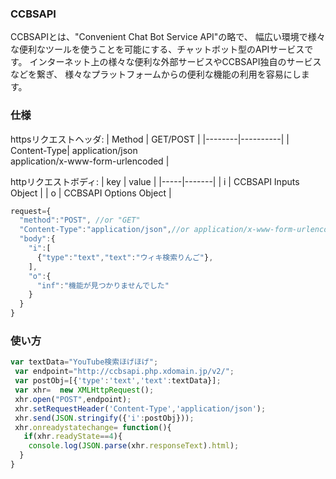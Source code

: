 ### CCBSAPI
CCBSAPIとは、"Convenient Chat Bot Service API"の略で、 幅広い環境で様々な便利なツールを使うことを可能にする、チャットボット型のAPIサービスです。
インターネット上の様々な便利な外部サービスやCCBSAPI独自のサービスなどを繋ぎ、 様々なプラットフォームからの便利な機能の利用を容易にします。

### 仕様

httpsリクエストヘッダ:
| Method | GET/POST |
|--------|----------|
| Content-Type| application/json <br> application/x-www-form-urlencoded |

httpリクエストボディ:
| key | value |
|-----|-------|
| i | CCBSAPI Inputs Object |
| o | CCBSAPI Options Object |

```JavaScript
request={
  "method":"POST", //or "GET"
  "Content-Type":"application/json",//or application/x-www-form-urlencoded
  "body":{
    "i":[
      {"type":"text","text":"ウィキ検索りんご"},
    ],
    "o":{
      "inf":"機能が見つかりませんでした"
    }
  }
}
```

### 使い方
```JavaScript
var textData="YouTube検索ほげほげ";
 var endpoint="http://ccbsapi.php.xdomain.jp/v2/";
 var postObj=[{'type':'text','text':textData}];
 var xhr=  new XMLHttpRequest();
 xhr.open("POST",endpoint);
 xhr.setRequestHeader('Content-Type','application/json');
 xhr.send(JSON.stringify({'i':postObj}));
 xhr.onreadystatechange= function(){
   if(xhr.readyState==4){
    console.log(JSON.parse(xhr.responseText).html);
  }
}
```
